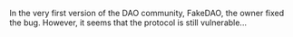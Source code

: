 In the very first version of the DAO community, FakeDAO, the owner fixed the bug. However, it seems that the protocol is still vulnerable...
